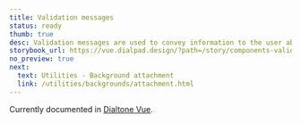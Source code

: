 ```yaml
---
title: Validation messages
status: ready
thumb: true
desc: Validation messages are used to convey information to the user about the current state of the input element. These messages can have an error, warning or success type.
storybook_url: https://vue.dialpad.design/?path=/story/components-validation-messages--default
no_preview: true
next:
  text: Utilities - Background attachment
  link: /utilities/backgrounds/attachment.html
---
```


<aside class="d-notice d-notice--info d-mt24 d-wmx100p" role="status" aria-hidden="false">
  <div class="d-notice__icon">
    <dt-icon name="info"></dt-icon>
  </div>
  <div class="d-notice__content d-stack4">
    <p class="d-notice__message">

Currently documented in [Dialtone Vue](https://vue.dialpad.design/?path=/docs/components-validation-messages--default).
    </p>
  </div>
</aside>

